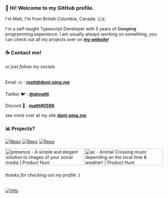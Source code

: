 ### **👋 Hi! Welcome to my GitHub profile.**

I'm Matt, I'm from British Columbia, Canada. 🇨🇦

I'm a self-taught Typescript Developer with 5 years of ~~Googling~~ programming experience.
I am usually always working on something, you can check out all my projects over on [**my website**](https://dont-ping.me/)!

### ☕ **Contact me!**

###### or just follow my socials

Email ✉️ : [**matt@dont-ping.me**](mailto:matt@dont-ping.me)

Twitter 🐦 : [**@atmattt**](https://twitter.com/atmattt)

Discord 💬 : [**mattt#0596**](https://discord.gg/R3QtA68Cbf)

see more over at my site [**dont-ping.me**](https://dont-ping.me/)

### 📊 **Projects?**

[![Repo](https://github-readme-stats.vercel.app/api/pin/?username=punctuations&repo=presence&title_color=fff&icon_color=f9f9f9&text_color=9f9f9f&bg_color=151515)](https://github.com/punctuations/presence)
[![Repo](https://github-readme-stats.vercel.app/api/pin/?username=punctuations&repo=ac&title_color=fff&icon_color=f9f9f9&text_color=9f9f9f&bg_color=151515)](https://github.com/punctuations/ac)
[![Repo](https://github-readme-stats.vercel.app/api/pin/?username=punctuations&repo=use-listen-along&title_color=fff&icon_color=f9f9f9&text_color=9f9f9f&bg_color=151515)](https://github.com/punctuations/use-listen-along)

<a href="https://www.producthunt.com/posts/presence-8?utm_source=badge-featured&utm_medium=badge&utm_souce=badge-presence-8" target="_blank"><img src="https://api.producthunt.com/widgets/embed-image/v1/featured.svg?post_id=306714&theme=dark" alt="presence - A simple and elegant solution to images of your social media | Product Hunt" style="width: 250px; height: 54px;" width="250" height="54" /></a> <a href="https://www.producthunt.com/posts/ac?utm_source=badge-featured&utm_medium=badge&utm_souce=badge-ac" target="_blank"><img src="https://api.producthunt.com/widgets/embed-image/v1/featured.svg?post_id=279749&theme=dark" alt="ac - Animal Crossing music depending on the local time & weather! | Product Hunt" style="width: 250px; height: 54px;" width="250" height="54" /></a>

###### thanks for checking out my profile :)
[![Hits](https://hits.seeyoufarm.com/api/count/incr/badge.svg?url=https%3A%2F%2Fgithub.com%2Fpunctuations&count_bg=%23AEAEAE&title_bg=%23555555&icon=&icon_color=%23FF0000&title=hits&edge_flat=true)](https://hits.seeyoufarm.com)
